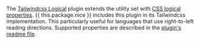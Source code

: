 The <a href="https://github.com/stevecochrane/tailwindcss-logical" target="_blank" rel="noindex nofollow">Tailwindcss Logical</a> plugin extends the utility set with <a target="_blank" rel="noindex nofollow" href="https://developer.mozilla.org/en-US/docs/Web/CSS/CSS_Logical_Properties">CSS logical properties</a>. {{ this.package.nice }} includes this plugin in its Tailwindcss implementation. This particularly useful for languages that use right-to-left reading directions. Supported properties are described in the <a href="https://github.com/stevecochrane/tailwindcss-logical#whats-included" target="_blank" rel="noindex nofollow">plugin's readme file</a>.